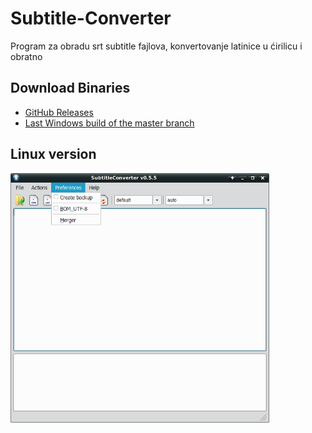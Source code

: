 # Subtitle-Converter

Program za obradu srt subtitle fajlova, konvertovanje latinice u ćirilicu i obratno

## Download Binaries

* [GitHub Releases](https://github.com/padovaSR/subtitle-converter/releases)
* [Last Windows build of the master branch](https://github.com/padovaSR/subtitle-converter/releases/download/v0.5.5.1/Subtitle.Converter-0.5.5.1.zip)

## Linux version

<img src="resources/screen1.png" width="414" height="399">
